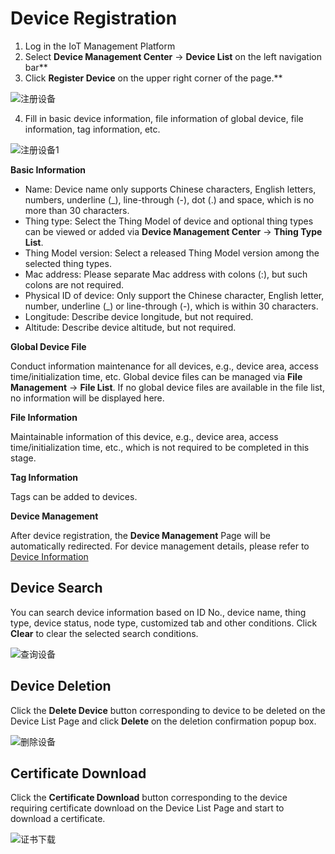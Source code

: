 # Device Registration

1. Log in the IoT Management Platform
2. Select **Device Management Center** -> **Device List** on the left navigation bar**
3. Click **Register Device** on the upper right corner of the page.**

![注册设备](../../../../../image/IoT/IoT-Core/Device-Manager/Create-Device/Create-Device.png)

4. Fill in basic device information, file information of global device, file information, tag information, etc.

![注册设备1](../../../../../image/IoT/IoT-Core/Device-Manager/Create-Device/Create-Device1.png)

**Basic Information**

- Name: Device name only supports Chinese characters, English letters, numbers, underline (_), line-through (-), dot (.) and space, which is no more than 30 characters.
- Thing type: Select the Thing Model of device and optional thing types can be viewed or added via **Device Management Center** -> **Thing Type List**.
- Thing Model version: Select a released Thing Model version among the selected thing types.
- Mac address: Please separate Mac address with colons (:), but such colons are not required.
- Physical ID of device: Only support the Chinese character, English letter, number, underline (_) or line-through (-), which is within 30 characters.
- Longitude: Describe device longitude, but not required.
- Altitude: Describe device altitude, but not required.

**Global Device File**

Conduct information maintenance for all devices, e.g., device area, access time/initialization time, etc. Global device files can be managed via **File Management** -> **File List**. If no global device files are available in the file list, no information will be displayed here.

**File Information**

Maintainable information of this device, e.g., device area, access time/initialization time, etc., which is not required to be completed in this stage.

**Tag Information**

Tags can be added to devices.

**Device Management**

 After device registration, the **Device Management** Page will be automatically redirected. For device management details, please refer to [Device Information](../Device-Manager/Device-Info.md)

 ## Device Search

 You can search device information based on ID No., device name, thing type, device status, node type, customized tab and other conditions. Click **Clear** to clear the selected search conditions.

![查询设备](../../../../../image/IoT/IoT-Core/Device-Manager/Create-Device/Search-Device.png)


 ## Device Deletion

Click the **Delete Device** button corresponding to device to be deleted on the Device List Page and click **Delete** on the deletion confirmation popup box.

![删除设备](../../../../../image/IoT/IoT-Core/Device-Manager/Create-Device/Delete-Device.png)

 ## Certificate Download

Click the **Certificate Download** button corresponding to the device requiring certificate download on the Device List Page and start to download a certificate.

 ![证书下载](../../../../../image/IoT/IoT-Core/Device-Manager/Create-Device/Device-Certificate.png)